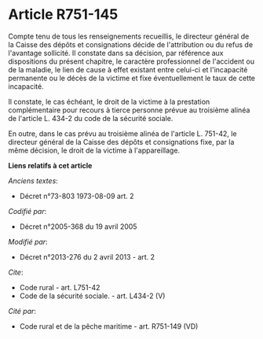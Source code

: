 # Article R751-145

Compte tenu de tous les renseignements recueillis, le directeur général de la Caisse des dépôts et consignations décide de
l'attribution ou du refus de l'avantage sollicité. Il constate dans sa décision, par référence aux dispositions du présent
chapitre, le caractère professionnel de l'accident ou de la maladie, le lien de cause à effet existant entre celui-ci et
l'incapacité permanente ou le décès de la victime et fixe éventuellement le taux de cette incapacité. 

Il constate, le cas échéant, le droit de la victime à la prestation complémentaire pour recours à tierce personne prévue au
troisième alinéa de l'article L. 434-2 du code de la sécurité sociale. 

En outre, dans le cas prévu au troisième alinéa de l'article L. 751-42, le directeur général de la Caisse des dépôts et
consignations fixe, par la même décision, le droit de la victime à l'appareillage.

**Liens relatifs à cet article**

_Anciens textes_:

  - Décret n°73-803 1973-08-09 art. 2

_Codifié par_:

  - Décret n°2005-368 du 19 avril 2005

_Modifié par_:

  - Décret n°2013-276 du 2 avril 2013 - art. 2

_Cite_:

  - Code rural - art. L751-42
  - Code de la sécurité sociale. - art. L434-2 (V)

_Cité par_:

  - Code rural et de la pêche maritime - art. R751-149 (VD)
